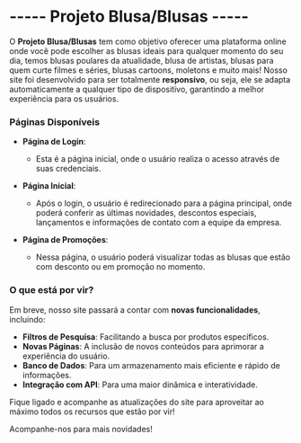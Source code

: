 # ----- Projeto Blusa/Blusas -----

O **Projeto Blusa/Blusas** tem como objetivo oferecer uma plataforma online onde você pode escolher as blusas ideais para qualquer momento do seu dia, temos blusas poulares da atualidade, blusa de artistas, blusas para quem curte filmes e séries, blusas cartoons, moletons e muito mais! Nosso site foi desenvolvido para ser totalmente **responsivo**, ou seja, ele se adapta automaticamente a qualquer tipo de dispositivo, garantindo a melhor experiência para os usuários.

### Páginas Disponíveis

- **Página de Login**: 
  - Esta é a página inicial, onde o usuário realiza o acesso através de suas credenciais.

- **Página Inicial**: 
  - Após o login, o usuário é redirecionado para a página principal, onde poderá conferir as últimas novidades, descontos especiais, lançamentos e informações de contato com a equipe da empresa.

- **Página de Promoções**: 
  - Nessa página, o usuário poderá visualizar todas as blusas que estão com desconto ou em promoção no momento.

### O que está por vir?

Em breve, nosso site passará a contar com **novas funcionalidades**, incluindo:

- **Filtros de Pesquisa**: Facilitando a busca por produtos específicos.
- **Novas Páginas**: A inclusão de novos conteúdos para aprimorar a experiência do usuário.
- **Banco de Dados**: Para um armazenamento mais eficiente e rápido de informações.
- **Integração com API**: Para uma maior dinâmica e interatividade.

Fique ligado e acompanhe as atualizações do site para aproveitar ao máximo todos os recursos que estão por vir!

Acompanhe-nos para mais novidades!
